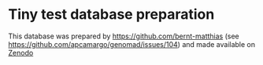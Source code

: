 # Tiny test database preparation

This database was prepared by https://github.com/bernt-matthias (see https://github.com/apcamargo/genomad/issues/104) and made available on [Zenodo](https://zenodo.org/records/11945948)